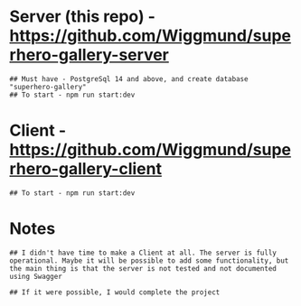 # Server (this repo) - https://github.com/Wiggmund/superhero-gallery-server 
    ## Must have - PostgreSql 14 and above, and create database "superhero-gallery"
    ## To start - npm run start:dev
    
# Client - https://github.com/Wiggmund/superhero-gallery-client
    ## To start - npm run start:dev
    
# Notes
    ## I didn't have time to make a Client at all. The server is fully operational. Maybe it will be possible to add some functionality, but the main thing is that the server is not tested and not documented using Swagger

    ## If it were possible, I would complete the project